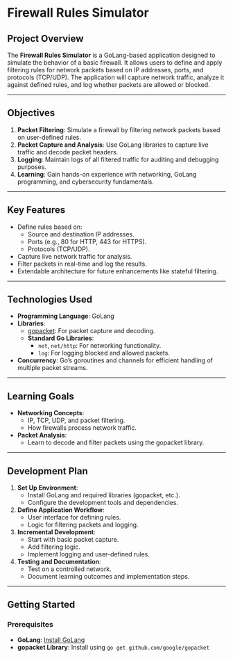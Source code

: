 # Firewall Rules Simulator

## Project Overview
The **Firewall Rules Simulator** is a GoLang-based application designed to simulate the behavior of a basic firewall. It allows users to define and apply filtering rules for network packets based on IP addresses, ports, and protocols (TCP/UDP). The application will capture network traffic, analyze it against defined rules, and log whether packets are allowed or blocked.

---

## Objectives
1. **Packet Filtering**: Simulate a firewall by filtering network packets based on user-defined rules.
2. **Packet Capture and Analysis**: Use GoLang libraries to capture live traffic and decode packet headers.
3. **Logging**: Maintain logs of all filtered traffic for auditing and debugging purposes.
4. **Learning**: Gain hands-on experience with networking, GoLang programming, and cybersecurity fundamentals.

---

## Key Features
- Define rules based on:
    - Source and destination IP addresses.
    - Ports (e.g., 80 for HTTP, 443 for HTTPS).
    - Protocols (TCP/UDP).
- Capture live network traffic for analysis.
- Filter packets in real-time and log the results.
- Extendable architecture for future enhancements like stateful filtering.

---

## Technologies Used
- **Programming Language**: GoLang
- **Libraries**:
    - [gopacket](https://github.com/google/gopacket): For packet capture and decoding.
    - **Standard Go Libraries**:
        - `net`, `net/http`: For networking functionality.
        - `log`: For logging blocked and allowed packets.
- **Concurrency**: Go’s goroutines and channels for efficient handling of multiple packet streams.

---

## Learning Goals
- **Networking Concepts**:
    - IP, TCP, UDP, and packet filtering.
    - How firewalls process network traffic.
- **Packet Analysis**:
    - Learn to decode and filter packets using the gopacket library.

---

## Development Plan
1. **Set Up Environment**:
    - Install GoLang and required libraries (gopacket, etc.).
    - Configure the development tools and dependencies.
2. **Define Application Workflow**:
    - User interface for defining rules.
    - Logic for filtering packets and logging.
3. **Incremental Development**:
    - Start with basic packet capture.
    - Add filtering logic.
    - Implement logging and user-defined rules.
4. **Testing and Documentation**:
    - Test on a controlled network.
    - Document learning outcomes and implementation steps.

---

## Getting Started
### Prerequisites
- **GoLang**: [Install GoLang](https://golang.org/doc/install)
- **gopacket Library**: Install using `go get github.com/google/gopacket`
